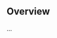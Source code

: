 <!-- Note: Please must use one of our issue templates to file an issue! 🛑 -->
<!-- 👉 https://github.com/JoshuaKGoldberg/floating-and-sinking-promises/issues/new/choose 👈 -->
<!-- **Issues that should have been filed with a template will be closed without action, and we will ask you to use a template.** -->

<!-- This blank issue template is only for issues that don't fit any of the templates. -->

## Overview

...
